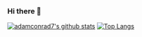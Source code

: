 ### Hi there 👋
[![adamconrad7's github stats](https://github-readme-stats.vercel.app/api?username=adamconrad7&show_icons=true&theme=onedark)](https://github.com/adamconrad7/)
[![Top Langs](https://github-readme-stats.vercel.app/api/top-langs/?username=adamconrad7&layout=compact)](https://github.com/anuraghazra/github-readme-stats)
<!--
**adamconrad7/adamconrad7** is a ✨ _special_ ✨ repository because its `README.md` (this file) appears on your GitHub profile.

Here are some ideas to get you started:

- 🔭 I’m currently working on ...
- 🌱 I’m currently learning ...
- 👯 I’m looking to collaborate on ...
- 🤔 I’m looking for help with ...
- 💬 Ask me about ...
- 📫 How to reach me: ...
- 😄 Pronouns: ...
- ⚡ Fun fact: ...
-->
